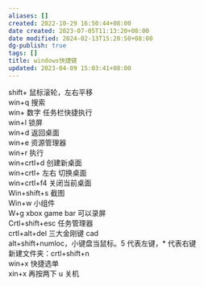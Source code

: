 ```yaml
---
aliases: []
created: 2022-10-29 16:50:44+08:00
date created: 2023-07-05T11:13:20+08:00
date modified: 2024-02-13T15:20:50+08:00
dg-publish: true
tags: []
title: windows快捷键
updated: 2023-04-09 15:03:41+08:00
---
```


shift+ 鼠标滚轮，左右平移  
win+q 搜索  
win+ 数字 任务栏快捷执行  
win+l 锁屏  
win+d 返回桌面  
win+e 资源管理器  
win+r 执行  
win+crtl+d 创建新桌面  
win+crtl+ 左右 切换桌面  
win+crtl+f4 关闭当前桌面  
Win+shift+s 截图  
Win+w 小组件  
W+g xbox game bar 可以录屏  
Crtl+shift+esc 任务管理器  
crtl+alt+del 三大金刚键 cad  
alt+shift+numloc，小键盘当鼠标。5 代表左键，\* 代表右键  
新建文件夹：crtl+shift+n  
win+x 快捷选单  
xin+x 再按两下 u 关机